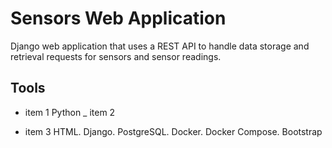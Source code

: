# Sensors Web Application

Django web application that uses a REST API to handle data storage and retrieval requests for sensors and sensor readings.

## Tools

* item 1 Python
_ item 2 
+ item 3 HTML. Django. PostgreSQL. Docker. Docker Compose. Bootstrap
